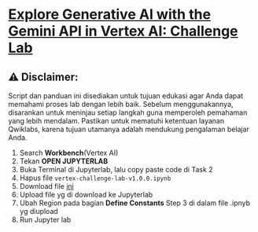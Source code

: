 # [Explore Generative AI with the Gemini API in Vertex AI: Challenge Lab](https://www.cloudskillsboost.google/course_templates/959/labs/471734)

## ⚠️ **Disclaimer:**
Script dan panduan ini disediakan untuk tujuan edukasi agar Anda dapat memahami proses lab dengan lebih baik. Sebelum menggunakannya, disarankan untuk meninjau setiap langkah guna memperoleh pemahaman yang lebih mendalam. Pastikan untuk mematuhi ketentuan layanan Qwiklabs, karena tujuan utamanya adalah mendukung pengalaman belajar Anda.

1. Search **Workbench**(Vertex AI)
2. Tekan **OPEN JUPYTERLAB**
3. Buka Terminal di Jupyterlab, lalu copy paste code di Task 2
4. Hapus file `vertex-challenge-lab-v1.0.0.ipynb`
5. Download file [ini](https://github.com/andregregs/juaragcp-s11/blob/main/lab-solutions/Build%20and%20Deploy%20Machine%20Learning%20Solutions%20with%20Vertex%20AI%20Challenge%20Lab/vertex-challenge-lab-v1.0.0.ipynb)
6. Upload file yg di download ke Jupyterlab
7. Ubah Region pada bagian **Define Constants** Step 3 di dalam file .ipnyb yg diupload
8. Run Jupyter lab